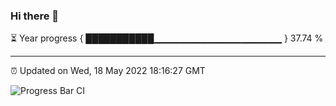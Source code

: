 ### Hi there 👋

⏳ Year progress { ███████████▁▁▁▁▁▁▁▁▁▁▁▁▁▁▁▁▁▁▁ } 37.74 %

---

⏰ Updated on Wed, 18 May 2022 18:16:27 GMT

![Progress Bar CI](https://github.com/liununu/liununu/workflows/Progress%20Bar%20CI/badge.svg)
